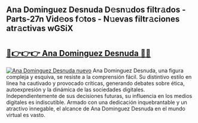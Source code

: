 ## Ana Dominguez Desnuda D𝚎sn𝚞dos filtr𝚊dos - Parts-27n Vid𝚎os f𝚘tos - N𝚞evas filtr𝚊ciones atr𝚊ctivas wGSiX

# <h2><a href="http://mbe17o.tromn.icu/?c=Ana+Dominguez+Desnuda">🔗👉👉👉 Ana Dominguez Desnuda 🔗🔗</a></h2>

[![Ana Dominguez Desnuda nuevo](https://i.imgur.com/pEAQMta.gif)](http://mbe17o.tromn.icu/?c=Ana+Dominguez+Desnuda)
Ana Dominguez Desnuda, una figura compleja y esquiva, se resiste a la comprensión fácil. Su distintivo estilo en línea ha cautivado y provocado críticas, generando debates sobre ética, autoexpresión y la dinámica de las sociedades digitales. Independientemente de sus decisiones futuras, su influencia en los medios digitales es indiscutible. Armado con una dedicación inquebrantable y un atractivo innegable, el alcance de Ana Dominguez Desnuda en el mundo virtual es vasto.
